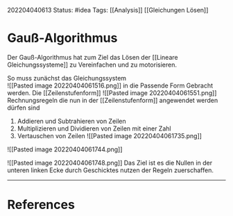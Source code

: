 202204040613
Status: #idea
Tags: [[Analysis]] [[Gleichungen Lösen]]

# Gauß-Algorithmus
Der Gauß-Algorithmus hat zum Ziel das Lösen der [[Lineare Gleichungssysteme]]  zu Vereinfachen und zu motorisieren.

So muss zunächst das Gleichungssystem  
![[Pasted image 20220404061516.png]]
in die Passende Form Gebracht werden. Die [[Zeilenstufenform]]
![[Pasted image 20220404061551.png]]
Rechnungsregeln die nun in der [[Zeilenstufenform]] angewendet werden dürfen sind
1. Addieren und Subtrahieren von Zeilen
2. Multiplizieren und Dividieren von Zeilen mit einer Zahl
3. Vertauschen von Zeilen
![[Pasted image 20220404061735.png]]

![[Pasted image 20220404061744.png]]

![[Pasted image 20220404061748.png]]
Das Ziel ist es die Nullen in der unteren linken Ecke durch Geschicktes nutzen der Regeln zuerschaffen.

___
# References
